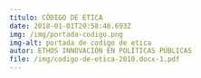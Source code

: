```yaml
---
titulo: CÓDIGO DE ÉTICA
date: 2018-01-01T20:58:48.693Z
img: /img/portada-codigo.png
img-alt: portada de codigo de etica
autor: ETHOS INNOVACIÓN EN POLÍTICAS PÚBLICAS
file: /img/codigo-de-etica-2018.docx-1.pdf
---
```

